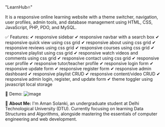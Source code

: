 
"LearnHub🔥"

It is a responsive online learning website with a theme switcher, navigation, user profiles, admin tools, and database management using HTML, CSS, JavaScript, PHP, PDO, and MySQL.

✅ Features:
✔ responsive sidebar
✔ responsive navbar with a search box
✔ responsive quick view using css grid
✔ responsive about using css grid
✔ responsive reviews using css grid
✔ responsive courses using css grid
✔ responsive playlist using css grid
✔ responsive watch videos and comments using css grid
✔ responsive contact using css grid
✔ responsive user profile
✔ responsive tutor/teacher profile
✔ responsive login form
✔ responsive update form
✔ responsive register form
✔ responsive admin dashboard
✔ responsive playlist CRUD
✔ responsive content/video CRUD
✔ responsive admin login, register, and update form
✔  theme toggler using javascript local storage

🐣 Demo: 
![image](https://github.com/PoojaBhardwaj12/LearnHub/assets/171254601/30e5b3b4-2435-456c-90cc-eccff8d1d32a)



🚀 **About Me:**
I'm Aman Solanki, an undergraduate student at Delhi Technological University (DTU). Currently focusing on learning Data Structures and Algorithms, alongside mastering the essentials of computer engineering and web development.
